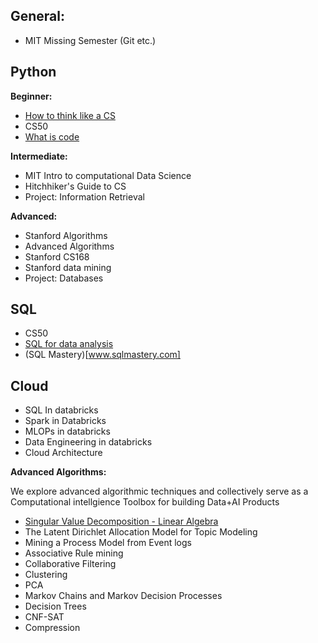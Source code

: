 
## General: 
  - MIT Missing Semester (Git etc.)

## Python

**Beginner:**
  - [How to think like a CS](https://runestone.academy/ns/books/published/thinkcspy/index.html)
  - CS50
  - [What is code](https://www.bloomberg.com/graphics/2015-paul-ford-what-is-code/)

**Intermediate:**  
  - MIT Intro to computational Data Science
  - Hitchhiker's Guide to CS
  - Project: Information Retrieval 

**Advanced:**  
  - Stanford Algorithms
  - Advanced Algorithms 
  - Stanford CS168
  - Stanford data mining
  - Project: Databases 

## SQL 
  - CS50
  - [SQL for data analysis](https://www.udacity.com/course/sql-for-data-analysis--ud198)
  - (SQL Mastery)[www.sqlmastery.com]


## Cloud

  - SQL In databricks
  - Spark in Databricks 
  - MLOPs in databricks
  - Data Engineering in databricks
  - Cloud Architecture 



**Advanced Algorithms:**

We explore advanced algorithmic techniques and collectively serve as a Computational intellgience Toolbox for building Data+AI Products


- [Singular Value Decomposition - Linear Algebra](https://deepnote.com/workspace/asjad-khan-45d09615-16dc-47bb-b021-7d00e7701c90/project/Data-Science-21f3aa5a-221b-4d82-bbc1-156829d4882c/notebook/8f715cd7b4534c679466cf978255d5da)
- The Latent Dirichlet Allocation Model for Topic Modeling
- Mining a Process Model from Event logs
- Associative Rule mining
- Collaborative Filtering
- Clustering
- PCA
- Markov Chains and Markov Decision Processes
- Decision Trees
-  CNF-SAT
-  Compression 
